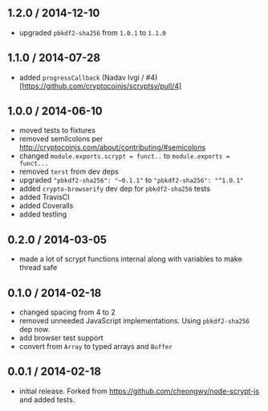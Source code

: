 1.2.0 / 2014-12-10
------------------
- upgraded `pbkdf2-sha256` from `1.0.1` to `1.1.0`

1.1.0 / 2014-07-28
------------------
- added `progressCallback` (Nadav Ivgi / #4)[https://github.com/cryptocoinjs/scryptsy/pull/4]

1.0.0 / 2014-06-10
------------------
- moved tests to fixtures
- removed semilcolons per http://cryptocoinjs.com/about/contributing/#semicolons
- changed `module.exports.scrypt = funct..` to `module.exports = funct...`
- removed `terst` from dev deps
- upgraded `"pbkdf2-sha256": "~0.1.1"` to `"pbkdf2-sha256": "^1.0.1"`
- added `crypto-browserify` dev dep for `pbkdf2-sha256` tests
- added TravisCI
- added Coveralls
- added testling

0.2.0 / 2014-03-05
------------------
- made a lot of scrypt functions internal along with variables to make thread safe

0.1.0 / 2014-02-18
------------------
- changed spacing from 4 to 2
- removed unneeded JavaScript implementations. Using `pbkdf2-sha256` dep now.
- add browser test support
- convert from `Array` to typed arrays and `Buffer`

0.0.1 / 2014-02-18
------------------
- initial release. Forked from https://github.com/cheongwy/node-scrypt-js and added tests.